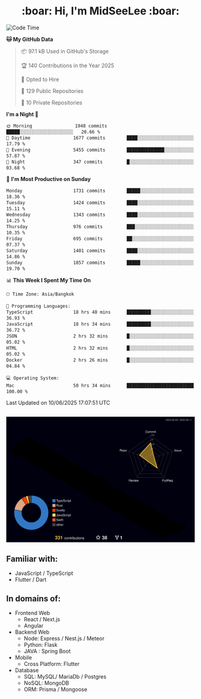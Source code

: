 <h1 align="center"> :boar: Hi, I'm MidSeeLee :boar:</h1>
 
<!--START_SECTION:waka-->
![Code Time](http://img.shields.io/badge/Code%20Time-3%2C020%20hrs%2044%20mins-blue)

**🐱 My GitHub Data** 

> 📦 97.1 kB Used in GitHub's Storage 
 > 
> 🏆 140 Contributions in the Year 2025
 > 
> 💼 Opted to Hire
 > 
> 📜 129 Public Repositories 
 > 
> 🔑 10 Private Repositories 
 > 
**I'm a Night 🦉** 

```text
🌞 Morning                1948 commits        █████░░░░░░░░░░░░░░░░░░░░   20.66 % 
🌆 Daytime                1677 commits        ████░░░░░░░░░░░░░░░░░░░░░   17.79 % 
🌃 Evening                5455 commits        ██████████████░░░░░░░░░░░   57.87 % 
🌙 Night                  347 commits         █░░░░░░░░░░░░░░░░░░░░░░░░   03.68 % 
```
📅 **I'm Most Productive on Sunday** 

```text
Monday                   1731 commits        █████░░░░░░░░░░░░░░░░░░░░   18.36 % 
Tuesday                  1424 commits        ████░░░░░░░░░░░░░░░░░░░░░   15.11 % 
Wednesday                1343 commits        ████░░░░░░░░░░░░░░░░░░░░░   14.25 % 
Thursday                 976 commits         ███░░░░░░░░░░░░░░░░░░░░░░   10.35 % 
Friday                   695 commits         ██░░░░░░░░░░░░░░░░░░░░░░░   07.37 % 
Saturday                 1401 commits        ████░░░░░░░░░░░░░░░░░░░░░   14.86 % 
Sunday                   1857 commits        █████░░░░░░░░░░░░░░░░░░░░   19.70 % 
```


📊 **This Week I Spent My Time On** 

```text
🕑︎ Time Zone: Asia/Bangkok

💬 Programming Languages: 
TypeScript               18 hrs 40 mins      █████████░░░░░░░░░░░░░░░░   36.93 % 
JavaScript               18 hrs 34 mins      █████████░░░░░░░░░░░░░░░░   36.72 % 
JSON                     2 hrs 32 mins       █░░░░░░░░░░░░░░░░░░░░░░░░   05.02 % 
HTML                     2 hrs 32 mins       █░░░░░░░░░░░░░░░░░░░░░░░░   05.02 % 
Docker                   2 hrs 26 mins       █░░░░░░░░░░░░░░░░░░░░░░░░   04.84 % 

💻 Operating System: 
Mac                      50 hrs 34 mins      █████████████████████████   100.00 % 
```


 Last Updated on 10/06/2025 17:07:51 UTC
<!--END_SECTION:waka-->

##

![](./profile-3d-contrib/profile-night-rainbow.svg)

## Familiar with:
- JavaScript / TypeScript
- Flutter / Dart

## In domains of:
- Frontend Web
  - React / Next.js
  - Angular
- Backend Web
  - Node: Express / Nest.js / Meteor
  - Python: Flask
  - JAVA : Spring Boot
- Mobile
  - Cross Platform: Flutter
- Database
  - SQL: MySQL/ MariaDb / Postgres
  - NoSQL: MongoDB
  - ORM: Prisma / Mongoose
